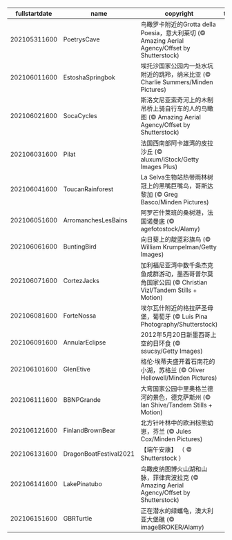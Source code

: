 |fullstartdate|name|copyright|title|image|
|--|--|--|--|--|
202105311600|PoetrysCave|鸟瞰罗卡附近的Grotta della Poesia，意大利莱切 (© Amazing Aerial Agency/Offset by Shutterstock)||![](/zh-CN/2021/06/202105311600PoetrysCave.jpg)|
202106011600|EstoshaSpringbok|埃托沙国家公园内一处水坑附近的跳羚，纳米比亚 (© Charlie Summers/Minden Pictures)||![](/zh-CN/2021/06/202106011600EstoshaSpringbok.jpg)|
202106021600|SocaCycles|斯洛文尼亚索奇河上的木制吊桥上骑自行车的人的鸟瞰图 (© Amazing Aerial Agency/Offset by Shutterstock)||![](/zh-CN/2021/06/202106021600SocaCycles.jpg)|
202106031600|Pilat|法国西南部阿卡雄湾的皮拉沙丘 (© aluxum/iStock/Getty Images Plus)||![](/zh-CN/2021/06/202106031600Pilat.jpg)|
202106041600|ToucanRainforest|La Selva生物站热带雨林树冠上的黑嘴巨嘴鸟，哥斯达黎加 (© Greg Basco/Minden Pictures)||![](/zh-CN/2021/06/202106041600ToucanRainforest.jpg)|
202106051600|ArromanchesLesBains|阿罗芒什莱班的桑树港，法国诺曼底 (© agefotostock/Alamy)||![](/zh-CN/2021/06/202106051600ArromanchesLesBains.jpg)|
202106061600|BuntingBird|向日葵上的靛蓝彩旗鸟 (© William Krumpelman/Getty Images)||![](/zh-CN/2021/06/202106061600BuntingBird.jpg)|
202106071600|CortezJacks|加利福尼亚湾中数千条杰克鱼成群游动，墨西哥普尔莫角国家公园 (© Christian Vizl/Tandem Stills + Motion)||![](/zh-CN/2021/06/202106071600CortezJacks.jpg)|
202106081600|ForteNossa|埃尔瓦什附近的格拉萨圣母堡，葡萄牙 (© Luis Pina Photography/Shutterstock)||![](/zh-CN/2021/06/202106081600ForteNossa.jpg)|
202106091600|AnnularEclipse|2012年5月20日新墨西哥上空的日环食 (© ssucsy/Getty Images)||![](/zh-CN/2021/06/202106091600AnnularEclipse.jpg)|
202106101600|GlenEtive|格伦·埃蒂夫盛开着石南花的小湖，苏格兰 (© Oliver Hellowell/Minden Pictures)||![](/zh-CN/2021/06/202106101600GlenEtive.jpg)|
202106111600|BBNPGrande|大弯国家公园中里奥格兰德河的景色，德克萨斯州 (© Ian Shive/Tandem Stills + Motion)||![](/zh-CN/2021/06/202106111600BBNPGrande.jpg)|
202106121600|FinlandBrownBear|北方针叶林中的欧洲棕熊幼崽，芬兰 (© Jules Cox/Minden Pictures)||![](/zh-CN/2021/06/202106121600FinlandBrownBear.jpg)|
202106131600|DragonBoatFestival2021|【端午安康】 （ © 	Shutterstock ）||![](/zh-CN/2021/06/202106131600DragonBoatFestival2021.jpg)|
202106141600|LakePinatubo|鸟瞰皮纳图博火山湖和山脉，菲律宾波拉克 (© Amazing Aerial Agency/Offset by Shutterstock)||![](/zh-CN/2021/06/202106141600LakePinatubo.jpg)|
202106151600|GBRTurtle|正在潜水的绿蠵龟，澳大利亚大堡礁 (© imageBROKER/Alamy)||![](/zh-CN/2021/06/202106151600GBRTurtle.jpg)|
